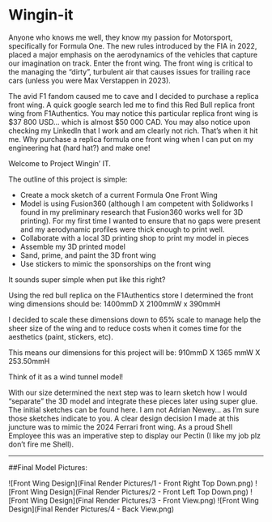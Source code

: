 # Wingin-it

Anyone who knows me well, they know my passion for Motorsport, specifically for Formula One. The new rules introduced by the FIA in 2022, placed a major emphasis on the aerodynamics of the vehicles that capture our imagination on track. Enter the front wing. The front wing is critical to the managing the “dirty”, turbulent air that causes issues for trailing race cars (unless you were Max Verstappen in 2023). 

The avid F1 fandom caused me to cave and I decided to purchase a replica front wing. A quick google search led me to find this Red Bull replica front wing from F1Authentics. You may notice this particular replica front wing is $37 800 USD… which is almost $50 000 CAD. You may also notice upon checking my LinkedIn that I work and am clearly not rich. That’s when it hit me. Why purchase a replica formula one front wing when I can put on my engineering hat (hard hat?) and make one!

Welcome to Project Wingin’ IT.

The outline of this project is simple: 
- Create a mock sketch of a current Formula One Front Wing
- Model is using Fusion360 (although I am competent with Solidworks I found in my preliminary research that Fusion360 works well for 3D printing). For my first time I wanted to ensure that no gaps were present and my aerodynamic profiles were thick enough to print well.
- Collaborate with a local 3D printing shop to print my model in pieces
- Assemble my 3D printed model
- Sand, prime, and paint the 3D front wing
- Use stickers to mimic the sponsorships on the front wing

It sounds super simple when put like this right?

Using the red bull replica on the F1Authentics store I determined the front wing dimensions should be: 1400mmD X 2100mmW x 390mmH

I decided to scale these dimensions down to 65% scale to manage help the sheer size of the wing and to reduce costs when it comes time for the aesthetics (paint, stickers, etc).

This means our dimensions for this project will be: 910mmD X 1365 mmW X 253.50mmH 

Think of it as a wind tunnel model!

With our size determined the next step was to learn sketch how I would “separate” the 3D model and integrate these pieces later using super glue. The initial sketches can be found here. I am not Adrian Newey… as I’m sure those sketches indicate to you. A clear design decision I made at this juncture was to mimic the 2024 Ferrari front wing. As a proud Shell Employee this was an imperative step to display our Pectin (I like my job plz don’t fire me Shell).

---
##Final Model Pictures: 

![Front Wing Design](Final Render Pictures/1 - Front Right Top Down.png)
![Front Wing Design](Final Render Pictures/2 - Front Left Top Down.png)
![Front Wing Design](Final Render Pictures/3 - Front View.png)
![Front Wing Design](Final Render Pictures/4 - Back View.png)
